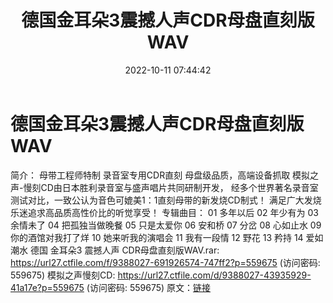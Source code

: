 ﻿---
title: 德国金耳朵3震撼人声CDR母盘直刻版WAV
date: 2022-10-11 07:44:42
categories: WAV车载音乐、镜像
tags: 华语中文
---
# 德国金耳朵3震撼人声CDR母盘直刻版WAV

简介：
母带工程师特制 录音室专用CDR直刻 母盘级品质，高端设备抓取
模拟之声-慢刻CD由日本胜利录音室与盛声唱片共同研制开发，
经多个世界著名录音室测试对比，一致公认为音色可媲美1：1直刻母带的新发烧CD制式！
满足广大发烧乐迷追求高品质高性价比的听觉享受！
专辑曲目：
01 多年以后
02 年少有为
03 余情未了
04 把孤独当做晚餐
05 只是太爱你
06 安和桥
07 分岔
08 心如止水
09 你的酒馆对我打了烊
10 她来听我的演唱会
11 我有一段情
12 野花
13 矜持
14 爱如潮水
德国 金耳朵3 震撼人声 CDR母盘直刻版WAV.rar: https://url27.ctfile.com/f/9388027-691926574-747ff2?p=559675
(访问密码: 559675)
模拟之声慢刻CD: https://url27.ctfile.com/d/9388027-43935929-41a17e?p=559675
(访问密码: 559675)
原文：[链接](https://blog.sina.com.cn/s/blog_1647c7e7601030zvg.html)